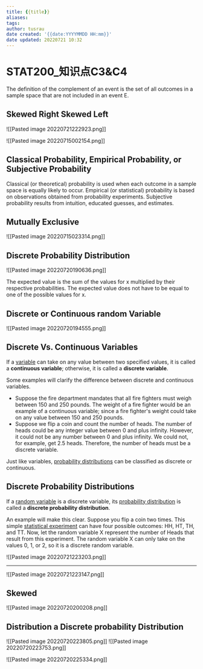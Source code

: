 ```yaml
---
title: {{title}}
aliases: 
tags:
author: tusrau
date created: '{{date:YYYYMMDD HH:mm}}'
date updated: 20220721 10:32
---
```


# STAT200_知识点C3&C4

The definition of the complement of an event is the set of all outcomes in a sample space that are not included in an event E.

## Skewed Right Skewed Left

![[Pasted image 20220721222923.png]]

![[Pasted image 20220715002154.png]]

## Classical Probability, Empirical Probability, or Subjective Probability

Classical​ (or theoretical) probability is used when each outcome in a sample space is equally likely to occur. Empirical​ (or statistical) probability is based on observations obtained from probability experiments. Subjective probability results from​ intuition, educated​ guesses, and estimates.

## Mutually Exclusive

![[Pasted image 20220715023314.png]]

## Discrete Probability Distribution

![[Pasted image 20220720190636.png]]

The expected value is the sum of the values for x multiplied by their respective probabilities. The expected value does not have to be equal to one of the possible values for x.

## Discrete or Continuous random​ Variable

![[Pasted image 20220720194555.png]]

## Discrete Vs. Continuous Variables

If a [variable](https://stattrek.com/statistics/dictionary?definition=Variable) can take on any value between two specified values, it is called a **continuous variable**; otherwise, it is called a **discrete variable**.

Some examples will clarify the difference between discrete and continuous variables.

- Suppose the fire department mandates that all fire fighters must weigh between 150 and 250 pounds. The weight of a fire fighter would be an example of a continuous variable; since a fire fighter's weight could take on any value between 150 and 250 pounds.
- Suppose we flip a coin and count the number of heads. The number of heads could be any integer value between 0 and plus infinity. However, it could not be any number between 0 and plus infinity. We could not, for example, get 2.5 heads. Therefore, the number of heads must be a discrete variable.

Just like variables, [probability distributions](https://stattrek.com/statistics/dictionary?definition=Probability_distribution) can be classified as discrete or continuous.

## Discrete Probability Distributions

If a [random variable](https://stattrek.com/statistics/dictionary?definition=Random_variable) is a discrete variable, its [probability distribution](https://stattrek.com/statistics/dictionary?definition=Probability_distribution) is called a **discrete probability distribution**.

An example will make this clear. Suppose you flip a coin two times. This simple [statistical experiment](https://stattrek.com/statistics/dictionary?definition=Statistical_experiment) can have four possible outcomes: HH, HT, TH, and TT. Now, let the random variable X represent the number of Heads that result from this experiment. The random variable X can only take on the values 0, 1, or 2, so it is a discrete random variable.

![[Pasted image 20220721223203.png]]

---

![[Pasted image 20220721223147.png]]

## Skewed

![[Pasted image 20220720200208.png]]

## Distribution a Discrete probability​ Distribution

![[Pasted image 20220720223805.png]]
![[Pasted image 20220720223753.png]]

![[Pasted image 20220720225334.png]]
